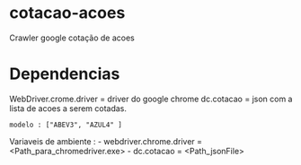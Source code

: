# cotacao-acoes
Crawler google cotação de acoes 

# Dependencias

WebDriver.crome.driver = driver do google chrome
dc.cotacao  = json com a lista de acoes a serem cotadas. 
	
	modelo : ["ABEV3", "AZUL4" ]

Variaveis de ambiente :
	- webdriver.chrome.driver = <Path_para_chromedriver.exe>
	- dc.cotacao = <Path_jsonFile>
